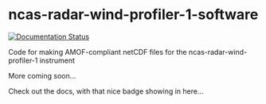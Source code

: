 ncas-radar-wind-profiler-1-software
===================================

[![Documentation Status](https://readthedocs.org/projects/ncas-radar-wind-profiler-1-software/badge/?version=latest)](https://ncas-radar-wind-profiler-1-software.readthedocs.io/en/latest/?badge=latest)

Code for making AMOF-compliant netCDF files for the ncas-radar-wind-profiler-1 instrument

More coming soon...

Check out the docs, with that nice badge showing in here...


